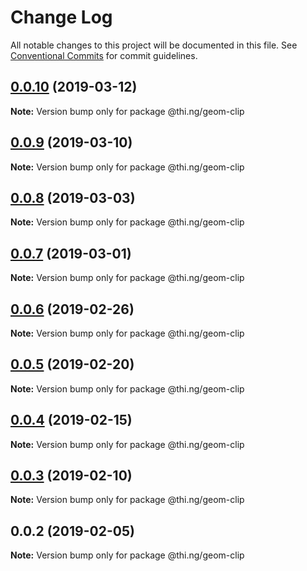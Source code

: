 # Change Log

All notable changes to this project will be documented in this file.
See [Conventional Commits](https://conventionalcommits.org) for commit guidelines.

## [0.0.10](https://github.com/thi-ng/umbrella/compare/@thi.ng/geom-clip@0.0.9...@thi.ng/geom-clip@0.0.10) (2019-03-12)

**Note:** Version bump only for package @thi.ng/geom-clip





## [0.0.9](https://github.com/thi-ng/umbrella/compare/@thi.ng/geom-clip@0.0.8...@thi.ng/geom-clip@0.0.9) (2019-03-10)

**Note:** Version bump only for package @thi.ng/geom-clip





## [0.0.8](https://github.com/thi-ng/umbrella/compare/@thi.ng/geom-clip@0.0.7...@thi.ng/geom-clip@0.0.8) (2019-03-03)

**Note:** Version bump only for package @thi.ng/geom-clip





## [0.0.7](https://github.com/thi-ng/umbrella/compare/@thi.ng/geom-clip@0.0.6...@thi.ng/geom-clip@0.0.7) (2019-03-01)

**Note:** Version bump only for package @thi.ng/geom-clip





## [0.0.6](https://github.com/thi-ng/umbrella/compare/@thi.ng/geom-clip@0.0.5...@thi.ng/geom-clip@0.0.6) (2019-02-26)

**Note:** Version bump only for package @thi.ng/geom-clip





## [0.0.5](https://github.com/thi-ng/umbrella/compare/@thi.ng/geom-clip@0.0.4...@thi.ng/geom-clip@0.0.5) (2019-02-20)

**Note:** Version bump only for package @thi.ng/geom-clip





## [0.0.4](https://github.com/thi-ng/umbrella/compare/@thi.ng/geom-clip@0.0.3...@thi.ng/geom-clip@0.0.4) (2019-02-15)

**Note:** Version bump only for package @thi.ng/geom-clip





## [0.0.3](https://github.com/thi-ng/umbrella/compare/@thi.ng/geom-clip@0.0.2...@thi.ng/geom-clip@0.0.3) (2019-02-10)

**Note:** Version bump only for package @thi.ng/geom-clip





## 0.0.2 (2019-02-05)

**Note:** Version bump only for package @thi.ng/geom-clip
